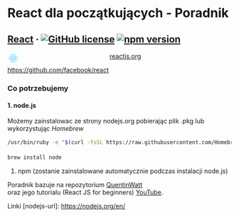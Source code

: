 # React dla początkujących - Poradnik 

## [React](https://pl.reactjs.org/) &middot; [![GitHub license](https://img.shields.io/badge/license-MIT-blue.svg)](https://github.com/facebook/react/blob/master/LICENSE) [![npm version](https://img.shields.io/npm/v/react.svg?style=flat)](https://www.npmjs.com/package/react) 

<img align="left" alt="xCode" width="26px" src="https://raw.githubusercontent.com/github/explore/80688e429a7d4ef2fca1e82350fe8e3517d3494d/topics/react/react.png" />


<span style="display:block;text-align:center"> [reactjs.org](https://pl.reactjs.org) </span>


https://github.com/facebook/react


### Co potrzebujemy

#### 1. node.js

Możemy zainstalowac ze strony nodejs.org pobierając plik .pkg
lub wykorzystując *Homebrew* 

```bash
/usr/bin/ruby -e "$(curl -fsSL https://raw.githubusercontent.com/Homebrew/install/master/install)"

brew install node
```




1. npm (zostanie zainstalowane automatycznie podczas instalacji node.js) 




Poradnik bazuje na repozytorium [QuentinWatt](https://github.com/QuentinWatt) <br/>
oraz jego tutorialu (React JS for beginners) [YouTube](https://www.youtube.com/watch?v=HDEVMozZhv8&list=PL41lfR-6DnOoTiHU4Ub6efP-p3xAq3eiV).


Linki
[nodejs-url]: https://nodejs.org/en/